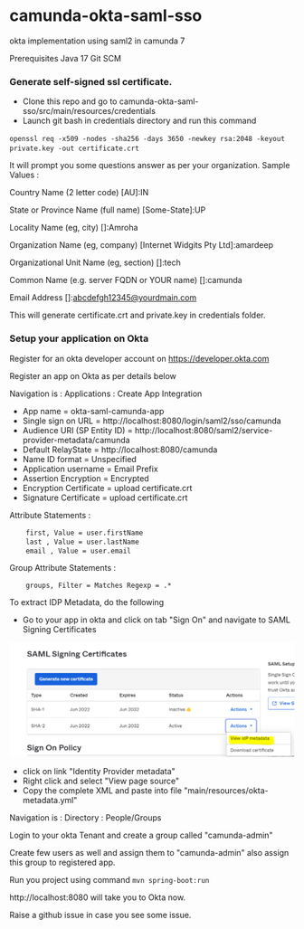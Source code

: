 # camunda-okta-saml-sso
okta implementation using saml2 in camunda 7

Prerequisites 
Java 17
Git SCM

### Generate self-signed ssl certificate.

* Clone this repo and go to camunda-okta-saml-sso/src/main/resources/credentials
* Launch git bash in credentials directory and run this command 

`openssl req -x509 -nodes -sha256 -days 3650 -newkey rsa:2048 -keyout private.key -out certificate.crt`

It will prompt you some questions answer as per your organization.
Sample Values :

Country Name (2 letter code) [AU]:IN

State or Province Name (full name) [Some-State]:UP

Locality Name (eg, city) []:Amroha

Organization Name (eg, company) [Internet Widgits Pty Ltd]:amardeep

Organizational Unit Name (eg, section) []:tech

Common Name (e.g. server FQDN or YOUR name) []:camunda

Email Address []:abcdefgh12345@yourdmain.com

This will generate certificate.crt and private.key in credentials folder.

### Setup your application on Okta

Register for an okta developer account on https://developer.okta.com

Register an app on Okta as per details below

Navigation is : Applications : Create App Integration

*    App name                       = okta-saml-camunda-app
*    Single sign on URL             = http://localhost:8080/login/saml2/sso/camunda
*    Audience URI (SP Entity ID)    = http://localhost:8080/saml2/service-provider-metadata/camunda
*    Default RelayState             = http://localhost:8080/camunda
*    Name ID format                 = Unspecified
*    Application username           = Email Prefix
*    Assertion Encryption           = Encrypted
*    Encryption Certificate         = upload certificate.crt
*    Signature Certificate          = upload certificate.crt

   Attribute Statements :

        first, Value = user.firstName
        last , Value = user.lastName
        email , Value = user.email

   Group Attribute Statements :

        groups, Filter = Matches Regexp = .*

To extract IDP Metadata, do the following
- Go to your app in okta and click on tab "Sign On" and navigate to SAML Signing Certificates

![img.png](img.png)

- click on link "Identity Provider metadata"
- Right click and select "View page source"
- Copy the complete XML and paste into file "main/resources/okta-metadata.yml"

Navigation is :  Directory : People/Groups

Login to your okta Tenant and create a group called "camunda-admin"

Create few users as well and assign them to "camunda-admin" also assign this group to registered app.

Run you project using command `mvn spring-boot:run`

http://localhost:8080 will take you to Okta now.

Raise a github issue in case you see some issue.